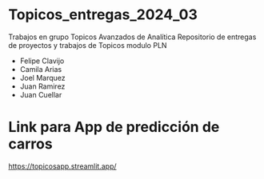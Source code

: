# Topicos_entregas_2024_03
Trabajos en grupo Topicos Avanzados de Analítica
Repositorio de entregas de proyectos y trabajos de Topicos modulo PLN

- Felipe Clavijo
- Camila Arias
- Joel Marquez
- Juan Ramirez
- Juan Cuellar

# Link para App de predicción de carros
https://topicosapp.streamlit.app/
